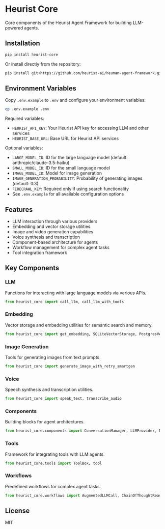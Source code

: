 # Heurist Core

Core components of the Heurist Agent Framework for building LLM-powered agents.

## Installation

```bash
pip install heurist-core
```

Or install directly from the repository:

```bash
pip install git+https://github.com/heurist-ai/heuman-agent-framework.git#subdirectory=core
```

## Environment Variables

Copy `.env.example` to `.env` and configure your environment variables:

```bash
cp .env.example .env
```

Required variables:
- `HEURIST_API_KEY`: Your Heurist API key for accessing LLM and other services
- `HEURIST_BASE_URL`: Base URL for Heurist API services

Optional variables:
- `LARGE_MODEL_ID`: ID for the large language model (default: anthropic/claude-3.5-haiku)
- `SMALL_MODEL_ID`: ID for the small language model
- `IMAGE_MODEL_ID`: Model for image generation
- `IMAGE_GENERATION_PROBABILITY`: Probability of generating images (default: 0.3)
- `FIRECRAWL_KEY`: Required only if using search functionality
- See `.env.example` for all available configuration options

## Features

- LLM interaction through various providers
- Embedding and vector storage utilities
- Image and video generation capabilities
- Voice synthesis and transcription
- Component-based architecture for agents
- Workflow management for complex agent tasks
- Tool integration framework

## Key Components

### LLM
Functions for interacting with large language models via various APIs.

```python
from heurist_core import call_llm, call_llm_with_tools
```

### Embedding
Vector storage and embedding utilities for semantic search and memory.

```python
from heurist_core import get_embedding, SQLiteVectorStorage, PostgresVectorStorage
```

### Image Generation
Tools for generating images from text prompts.

```python
from heurist_core import generate_image_with_retry_smartgen
```

### Voice
Speech synthesis and transcription utilities.

```python
from heurist_core import speak_text, transcribe_audio
```

### Components
Building blocks for agent architectures.

```python
from heurist_core.components import ConversationManager, LLMProvider, MediaHandler
```

### Tools
Framework for integrating tools with LLM agents.

```python
from heurist_core.tools import ToolBox, tool
```

### Workflows
Predefined workflows for complex agent tasks.

```python
from heurist_core.workflows import AugmentedLLMCall, ChainOfThoughtReasoning
```

## License

MIT
